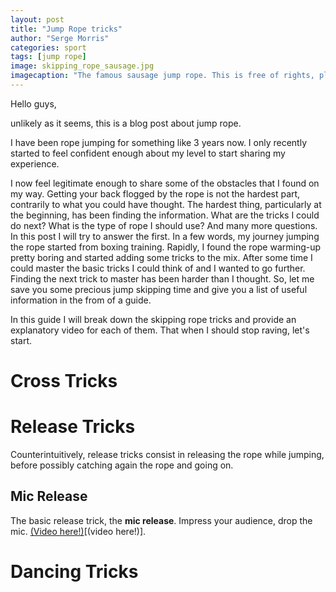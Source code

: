 ```yaml
---
layout: post
title: "Jump Rope tricks"
author: "Serge Morris"
categories: sport
tags: [jump rope]
image: skipping_rope_sausage.jpg
imagecaption: "The famous sausage jump rope. This is free of rights, please be lenient."
---
```


Hello guys, 

unlikely as it seems, this is a blog post about jump rope. 

I have been rope jumping for something like 3 years now. I only recently started to feel confident enough about my level to start sharing my experience. 

I now feel legitimate enough to share some of the obstacles that I found on my way. Getting your back flogged by the rope is not the hardest part, contrarily to what you could have thought. 
The hardest thing, particularly at the beginning, has been finding the information. What are the tricks I could do next? What is the type of rope I should use? And many more questions. In this post I will try to answer the first. 
In a few words, my journey jumping the rope started from boxing training. Rapidly, I found the rope warming-up pretty boring and started adding some tricks to the mix. After some time I could master the basic tricks I could think of and I wanted to go further. Finding the next trick to master has been harder than I thought. So, let me save you some precious jump skipping time and give you a list of useful information in the from of a guide.

In this guide I will break down the skipping rope tricks and provide an explanatory video for each of them. 
That when I should stop raving, let's start. 

# Cross Tricks 

# Release Tricks
Counterintuitively, release tricks consist in releasing the rope while jumping, before possibly catching again the rope and going on. 

## Mic Release
The basic release trick, the **mic release**. Impress your audience, drop the mic.  <a href="https://www.youtube.com/watch?v=rg1BA59uizE" target="_blank">(Video here!)</a>[(video here!)].<!-- (https://www.youtube.com/watch?v=rg1BA59uizE). -->


# Dancing Tricks




